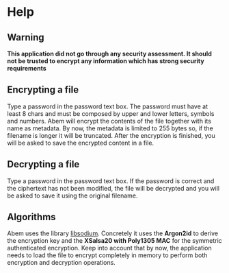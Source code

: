 # Help

## Warning
**This application did not go through any security assessment. It should not be trusted to encrypt any information which has strong security requirements**

## Encrypting a file
Type a password in the password text box.
The password must have at least 8 chars and must be composed by upper and lower letters, symbols and numbers.
Abem will encrypt the contents of the file together with its name as metadata. By now, the metadata is limited to 255 bytes
so, if the filename is longer it will be truncated.
After the encryption is finished, you will be asked to save the encrypted content in a file.

## Decrypting a file
Type a password in the password text box.
If the password is correct and the ciphertext has not been modified, the file will be decrypted and you will be asked to save it using the original filename.

## Algorithms
Abem uses the library [libsodium](https://github.com/jedisct1/libsodium).
Concretely it uses the **Argon2id** to derive the encryption key and the
**XSalsa20 with Poly1305 MAC** for the symmetric authenticated encryption.
Keep into account that by now, the application needs to load the file to encrypt
completely in memory to perform both encryption and decryption operations.

